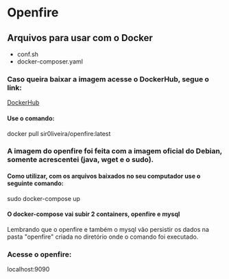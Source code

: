 # Openfire
## Arquivos para usar com o Docker
- conf.sh
- docker-composer.yaml

### Caso queira baixar a imagem acesse o DockerHub, segue o link:

[DockerHub](https://hub.docker.com/repository/docker/sir0liveira/openfire)

#### Use o comando:
docker pull sir0liveira/openfire:latest

### A imagem do openfire foi feita com a imagem oficial do Debian, somente acrescentei (java, wget e o sudo).

#### Como utilizar, com os arquivos baixados no seu computador use o seguinte comando:
sudo docker-compose up

#### O docker-compose vai subir 2 containers, openfire e mysql

Lembrando que o openfire e também o mysql vão persistir os dados na pasta "openfire" criada no diretório onde o comando foi executado.

### Acesse o openfire:

localhost:9090
